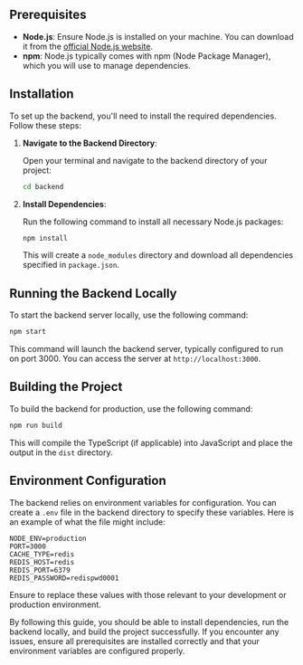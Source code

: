 ## Prerequisites

- **Node.js**: Ensure Node.js is installed on your machine. You can download it from the [official Node.js website](https://nodejs.org/).
- **npm**: Node.js typically comes with npm (Node Package Manager), which you will use to manage dependencies.

## Installation

To set up the backend, you'll need to install the required dependencies. Follow these steps:

1. **Navigate to the Backend Directory**:

   Open your terminal and navigate to the backend directory of your project:

   ```bash
   cd backend
   ```

2. **Install Dependencies**:

   Run the following command to install all necessary Node.js packages:

   ```bash
   npm install
   ```

   This will create a `node_modules` directory and download all dependencies specified in `package.json`.

## Running the Backend Locally

To start the backend server locally, use the following command:

```bash
npm start
```

This command will launch the backend server, typically configured to run on port 3000. You can access the server at `http://localhost:3000`.

## Building the Project

To build the backend for production, use the following command:

```bash
npm run build
```

This will compile the TypeScript (if applicable) into JavaScript and place the output in the `dist` directory.

## Environment Configuration

The backend relies on environment variables for configuration. You can create a `.env` file in the backend directory to specify these variables. Here is an example of what the file might include:

```plaintext
NODE_ENV=production
PORT=3000
CACHE_TYPE=redis
REDIS_HOST=redis
REDIS_PORT=6379
REDIS_PASSWORD=redispwd0001
```

Ensure to replace these values with those relevant to your development or production environment.

By following this guide, you should be able to install dependencies, run the backend locally, and build the project successfully. If you encounter any issues, ensure all prerequisites are installed correctly and that your environment variables are configured properly.